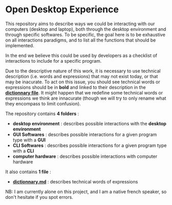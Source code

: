 # Open Desktop Experience

This repository aims to describe ways we could be interacting with our computers (desktop and laptop), both through the desktop environment and through specific softwares. To be specific, the goal here is to be exhaustive on all interactions paradigms, and to list all the functions that should be implemented.

In the end we believe this could be used by developers as a checklist of interactions to include for a specific program.

Due to the descriptive nature of this work, it is necessary to use technical description (i.e. words and expressions) that may not exist today, or that may be inacurate. To act on this issue, you should see technical words or expressions should be in __bold__ and linked to their description in the [__dictionnary file__](./dictionnary.md "Dictionnary File"). It might happen that we redefine some technical words or expressions we think are innacurate (though we will try to only rename what they encompass to limit confusion).

The repository contains __4 folders__ :
  
  - __desktop environment__ : describes possible interactions with the __desktop environment__
  - __GUI Softwares__ : describes possible interactions for a given program type with a __GUI__
  - __CLI Softwares__ : describes possible interactions for a given program type with a __CLI__
  - __computer hardware__ : describes possible interactions with computer hardware
  
It also contains __1 file__ :
  
  - [__dictionnary.md__](./dictionnary.md "Dictionnary File") : describes technical words of expressions
 
 NB: I am currently alone on this project, and I am a native french speaker, so don't hesitate if you spot errors.
